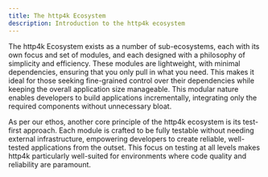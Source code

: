 ```yaml
---
title: The http4k Ecosystem
description: Introduction to the http4k ecosystem
---
```


The http4k Ecosystem exists as a number of sub-ecosystems, each with its own focus and set of modules, and each designed with a philosophy of simplicity and efficiency. These modules are lightweight, with minimal dependencies, ensuring that you only pull in what you need. This makes it ideal for those seeking fine-grained control over their dependencies while keeping the overall application size manageable. This modular nature enables developers to build applications incrementally, integrating only the required components without unnecessary bloat.

As per our ethos, another core principle of the http4k ecosystem is its test-first approach. Each module is crafted to be fully testable without needing external infrastructure, empowering developers to create reliable, well-tested applications from the outset. This focus on testing at all levels makes http4k particularly well-suited for environments where code quality and reliability are paramount.
